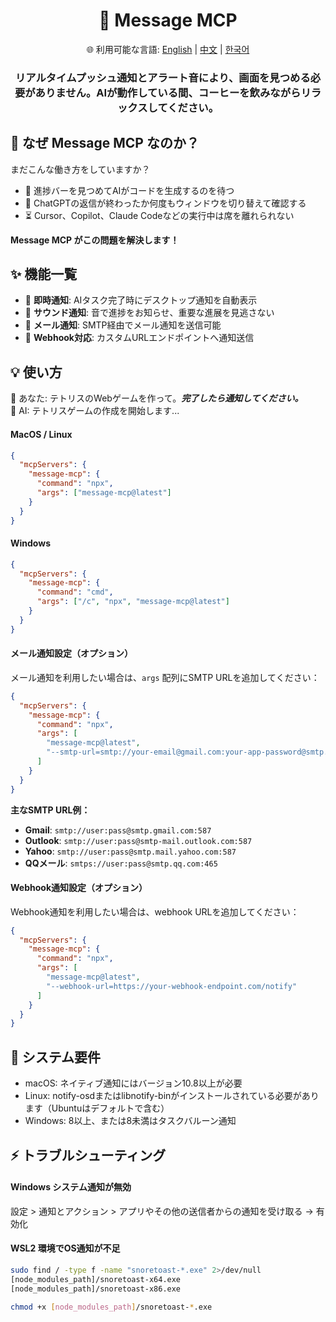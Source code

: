 <div align="center">
  <h1>💬 Message MCP</h1>
  <p>
    🌐 利用可能な言語:
    <a href="README.md">English</a> |
    <a href="README.zh.md">中文</a> |
    <a href="README.ko.md">한국어</a>
  </p>
  <h3>リアルタイムプッシュ通知とアラート音により、画面を見つめる必要がありません。AIが動作している間、コーヒーを飲みながらリラックスしてください。</h3>
</div>

## 🤔 なぜ Message MCP なのか？

まだこんな働き方をしていますか？

- 👀 進捗バーを見つめてAIがコードを生成するのを待つ
- 🔄 ChatGPTの返信が終わったか何度もウィンドウを切り替えて確認する
- ⏳ Cursor、Copilot、Claude Codeなどの実行中は席を離れられない

**Message MCP がこの問題を解決します！**

## ✨ 機能一覧

- 💬 **即時通知**: AIタスク完了時にデスクトップ通知を自動表示
- 🔔 **サウンド通知**: 音で進捗をお知らせ、重要な進展を見逃さない
- 📧 **メール通知**: SMTP経由でメール通知を送信可能
- 🧩 **Webhook対応**: カスタムURLエンドポイントへ通知送信

## 💡 使い方

👤 あなた: テトリスのWebゲームを作って。**_完了したら通知してください。_**<br>
🤖 AI: テトリスゲームの作成を開始します...

#### MacOS / Linux

```json
{
  "mcpServers": {
    "message-mcp": {
      "command": "npx",
      "args": ["message-mcp@latest"]
    }
  }
}
```

#### Windows

```json
{
  "mcpServers": {
    "message-mcp": {
      "command": "cmd",
      "args": ["/c", "npx", "message-mcp@latest"]
    }
  }
}
```

#### メール通知設定（オプション）

メール通知を利用したい場合は、`args` 配列にSMTP URLを追加してください：

```json
{
  "mcpServers": {
    "message-mcp": {
      "command": "npx",
      "args": [
        "message-mcp@latest",
        "--smtp-url=smtp://your-email@gmail.com:your-app-password@smtp.gmail.com:587"
      ]
    }
  }
}
```

**主なSMTP URL例：**

- **Gmail**: `smtp://user:pass@smtp.gmail.com:587`
- **Outlook**: `smtp://user:pass@smtp-mail.outlook.com:587`
- **Yahoo**: `smtp://user:pass@smtp.mail.yahoo.com:587`
- **QQメール**: `smtps://user:pass@smtp.qq.com:465`

#### Webhook通知設定（オプション）

Webhook通知を利用したい場合は、webhook URLを追加してください：

```json
{
  "mcpServers": {
    "message-mcp": {
      "command": "npx",
      "args": [
        "message-mcp@latest",
        "--webhook-url=https://your-webhook-endpoint.com/notify"
      ]
    }
  }
}
```

## 📌 システム要件

- macOS: ネイティブ通知にはバージョン10.8以上が必要
- Linux: notify-osdまたはlibnotify-binがインストールされている必要があります（Ubuntuはデフォルトで含む）
- Windows: 8以上、または8未満はタスクバルーン通知

## ⚡ トラブルシューティング

#### Windows システム通知が無効

設定 > 通知とアクション > アプリやその他の送信者からの通知を受け取る → 有効化

#### WSL2 環境でOS通知が不足

```bash
sudo find / -type f -name "snoretoast-*.exe" 2>/dev/null
[node_modules_path]/snoretoast-x64.exe
[node_modules_path]/snoretoast-x86.exe

chmod +x [node_modules_path]/snoretoast-*.exe
```
